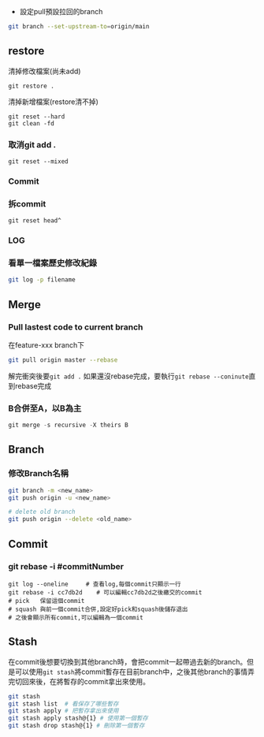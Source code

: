 * 設定pull預設拉回的branch
```sh
git branch --set-upstream-to=origin/main    
```

## restore

清掉修改檔案(尚未add)
```
git restore .
```

清掉新增檔案(restore清不掉)
```
git reset --hard
git clean -fd
```

### 取消git add .

```
git reset --mixed
```

### Commit

### 拆commit

`git reset head^`

### LOG

### 看單一檔案歷史修改紀錄

```bash
git log -p filename
```

## Merge

### Pull lastest code to current branch

在feature-xxx branch下

```bash
git pull origin master --rebase
```

解完衝突後要`git add .` 如果還沒rebase完成，要執行`git rebase --coninute`直到rebase完成

### B合併至A，以B為主

```python
git merge -s recursive -X theirs B
```

## Branch

### 修改Branch名稱

```bash
git branch -m <new_name>
git push origin -u <new_name>

# delete old branch
git push origin --delete <old_name>
```


## Commit

### git rebase -i #commitNumber

```
git log --oneline 	  # 查看log,每個commit只顯示一行
git rebase -i cc7db2d    # 可以編輯cc7db2d之後繳交的commit
# pick   保留這個commit
# squash 與前一個commit合併,設定好pick和squash後儲存退出
# 之後會顯示所有commit,可以編輯為一個commit
```

## Stash

在commit後想要切換到其他branch時，會把commit一起帶過去新的branch。但是可以使用`git stash`將commit暫存在目前branch中，之後其他branch的事情弄完切回來後，在將暫存的commit拿出來使用。

```bash
git stash
git stash list  # 看保存了哪些暫存
git stash apply # 把暫存拿出來使用
git stash apply stash@{1} # 使用第一個暫存
git stash drop stash@{1} # 刪除第一個暫存
```